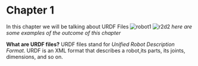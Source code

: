 # Chapter 1
In this chapter we will be talking about URDF Files
![robot1](https://user-images.githubusercontent.com/13907836/36332472-252f514a-1327-11e8-9c34-c8c227413870.PNG=250x250)
![r2d2](https://user-images.githubusercontent.com/13907836/36332473-254a1ce6-1327-11e8-864a-a80d6cff1ac5.PNG=250x250)
*here are some examples of the outcome of this chapter*

**What are URDF files?**
  URDF files stand for *Unified Robot Description Format*. URDF is an XML format that describes a robot,its parts, its joints, dimensions, and so on. 
